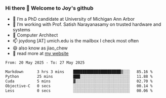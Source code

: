 ### Hi there 👋 Welcome to Joy's github

- 🔭 I’m a PhD candidate at University of Michigan Ann Arbor
- 🌱 I’m working with Prof. Satish Narayanasamy on trusted hardware and systems
- 👯 Computer Architect
- 📫 joydong [AT] umich.edu is the mailbox I check most often
- 😄 also know as jiao_chew
- 💬 read more at [my website](https://joydddd.github.io/)
<!--START_SECTION:waka-->

```txt
From: 20 May 2025 - To: 27 May 2025

Markdown      3 hrs 3 mins    █████████████████████▒░░░   85.16 %
Python        25 mins         ███░░░░░░░░░░░░░░░░░░░░░░   11.88 %
Cuda          5 mins          ▓░░░░░░░░░░░░░░░░░░░░░░░░   02.70 %
Objective-C   0 secs          ░░░░░░░░░░░░░░░░░░░░░░░░░   00.14 %
Less          0 secs          ░░░░░░░░░░░░░░░░░░░░░░░░░   00.06 %
```

<!--END_SECTION:waka-->
